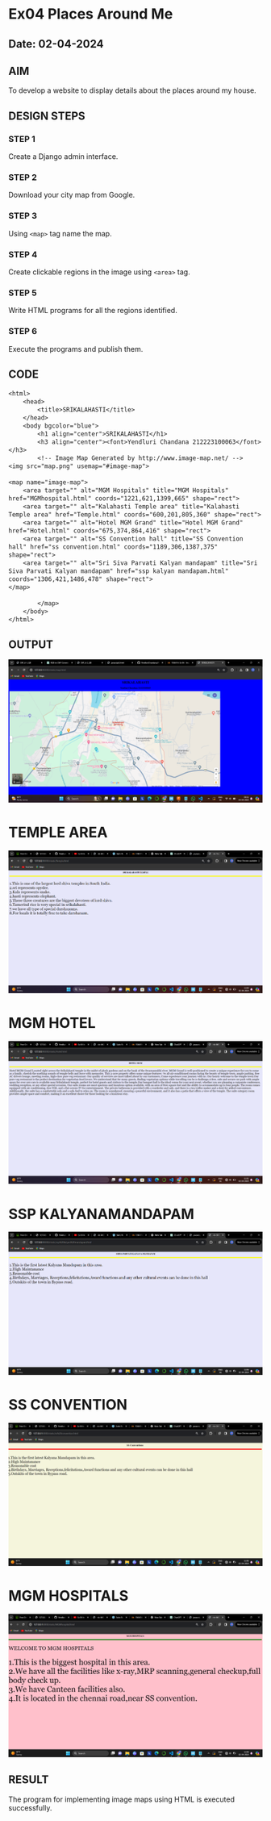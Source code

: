 # Ex04 Places Around Me
## Date: 02-04-2024

## AIM
To develop a website to display details about the places around my house.

## DESIGN STEPS

### STEP 1
Create a Django admin interface.

### STEP 2
Download your city map from Google.

### STEP 3
Using ```<map>``` tag name the map.

### STEP 4
Create clickable regions in the image using ```<area>``` tag.

### STEP 5
Write HTML programs for all the regions identified.

### STEP 6
Execute the programs and publish them.

## CODE
```
<html>
	<head>
		<title>SRIKALAHASTI</title>
	</head>
	<body bgcolor="blue">
		<h1 align="center">SRIKALAHASTI</h1>
        <h3 align="center"><font>Yendluri Chandana 212223100063</font></h3>
        <!-- Image Map Generated by http://www.image-map.net/ -->
<img src="map.png" usemap="#image-map">

<map name="image-map">
    <area target="" alt="MGM Hospitals" title="MGM Hospitals" href="MGMhospital.html" coords="1221,621,1399,665" shape="rect">
    <area target="" alt="Kalahasti Temple area" title="Kalahasti Temple area" href="Temple.html" coords="600,201,805,360" shape="rect">
    <area target="" alt="Hotel MGM Grand" title="Hotel MGM Grand" href="Hotel.html" coords="675,374,864,416" shape="rect">
    <area target="" alt="SS Convention hall" title="SS Convention hall" href="ss convention.html" coords="1189,306,1387,375" shape="rect">
    <area target="" alt="Sri Siva Parvati Kalyan mandapam" title="Sri Siva Parvati Kalyan mandapam" href="ssp kalyan mandapam.html" coords="1306,421,1486,478" shape="rect">
</map>
			
        </map>
	</body>
</html>
```

## OUTPUT
![alt text](<Screenshot (31).png>)
# TEMPLE AREA
![alt text](<Screenshot 2024-04-02 110022.png>)
# MGM HOTEL
![alt text](<Screenshot (29).png>)
# SSP KALYANAMANDAPAM
![alt text](<Screenshot 2024-04-02 110650.png>)
# SS CONVENTION
![alt text](<Screenshot 2024-04-02 110658.png>)
# MGM HOSPITALS
![alt text](<Screenshot 2024-04-02 110812.png>)

## RESULT
The program for implementing image maps using HTML is executed successfully.
